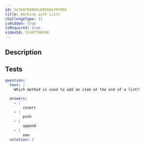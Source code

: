 ```yaml
---
id: 5e7b9f090b6c005b0e76f065
title: Working with Lists
challengeType: 11
isHidden: true
isRequired: true
videoId: lCnHfTHkhbE
---
```


## Description
<section id='description'>

</section>

## Tests
<section id='tests'>

```yml
question:
  text: |
    Which method is used to add an item at the end of a list?

  answers:
    - |
        insert
    - |
        push
    - |
        append
    - |
        new
  solution: 3
```

</section>
